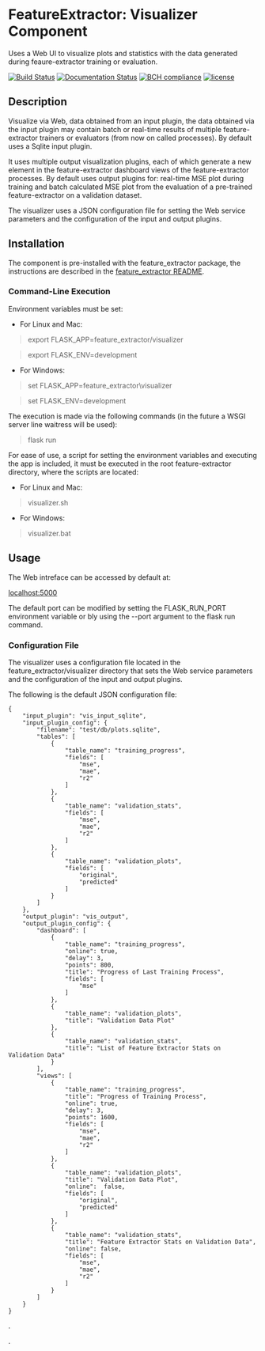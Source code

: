 # FeatureExtractor: Visualizer Component

Uses a Web UI to visualize plots and statistics with the data generated during feaure-extractor training or evaluation.

[![Build Status](https://travis-ci.org/harveybc/feature_extractor.svg?branch=master)](https://travis-ci.org/harveybc/feature_extractor)
[![Documentation Status](https://readthedocs.org/projects/docs/badge/?version=latest)](https://harveybc-feature_extractor.readthedocs.io/en/latest/)
[![BCH compliance](https://bettercodehub.com/edge/badge/harveybc/feature_extractor?branch=master)](https://bettercodehub.com/)
[![license](https://img.shields.io/github/license/mashape/apistatus.svg?maxAge=2592000)](https://github.com/harveybc/feature_extractor/blob/master/LICENSE)

## Description

Visualize via Web, data obtained from an input plugin, the data obtained via the input plugin may contain batch or real-time results of multiple feature-extractor trainers or evaluators (from now on called processes).  By default uses a Sqlite input plugin.  

It uses multiple output visualization plugins, each of which generate a new element in the feature-extractor dashboard views of the feature-extractor processes.  By default uses output plugins for: real-time MSE plot during training and batch calculated MSE plot from the evaluation of a pre-trained feature-extractor on a validation dataset. 

The visualizer uses a JSON configuration file for setting the Web service parameters and the configuration of the input and output plugins.

## Installation

The component is pre-installed with the feature_extractor package, the instructions are described in the [feature_extractor README](../master/README.md).

### Command-Line Execution

Environment variables must be set:

* For Linux and Mac:

> export FLASK_APP=feature_extractor/visualizer

> export FLASK_ENV=development

* For Windows:

> set FLASK_APP=feature_extractor\\visualizer

> set FLASK_ENV=development

The execution is made via the following commands (in the future a WSGI server line waitress will be used):

> flask run

For ease of use, a script for setting the environment variables and executing the app is included, it must be executed in the root feature-extractor directory, where the scripts are located:

* For Linux and Mac:

> visualizer.sh

* For Windows:

> visualizer.bat

## Usage

The Web intreface can be accessed by default at:

[localhost:5000](localhost:5000)

The default port can be modified by setting the FLASK_RUN_PORT environment variable or bly using the --port argument to the flask run command.

### Configuration File

The visualizer uses a configuration file located in the feature_extractor/visualizer directory that sets the Web service parameters and the configuration of the input and output plugins.

The following is the default JSON configuration file:


```
{
    "input_plugin": "vis_input_sqlite",
    "input_plugin_config": {
        "filename": "test/db/plots.sqlite",
        "tables": [
            {
                "table_name": "training_progress",
                "fields": [
                    "mse",
                    "mae",
                    "r2"
                ]
            },
            {
                "table_name": "validation_stats",
                "fields": [
                    "mse",
                    "mae",
                    "r2"
                ]
            },
            {
                "table_name": "validation_plots",
                "fields": [
                    "original",
                    "predicted"
                ]
            }
        ]
    },
    "output_plugin": "vis_output",
    "output_plugin_config": {
        "dashboard": [
            {
                "table_name": "training_progress",
                "online": true,
                "delay": 3,
                "points": 800,
                "title": "Progress of Last Training Process",
                "fields": [
                    "mse"
                ]
            },
            {
                "table_name": "validation_plots",
                "title": "Validation Data Plot"
            },
            {
                "table_name": "validation_stats",
                "title": "List of Feature Extractor Stats on Validation Data"
            }
        ],
        "views": [
            {
                "table_name": "training_progress",
                "title": "Progress of Training Process",
                "online": true,
                "delay": 3,
                "points": 1600,
                "fields": [
                    "mse",
                    "mae",
                    "r2"
                ]
            },
            {
                "table_name": "validation_plots",
                "title": "Validation Data Plot",
                "online":  false,
                "fields": [
                    "original",
                    "predicted"
                ]
            },
            {
                "table_name": "validation_stats",
                "title": "Feature Extractor Stats on Validation Data",
                "online": false,
                "fields": [
                    "mse",
                    "mae",
                    "r2"
                ]
            }
        ]
    }
}
```




.






.